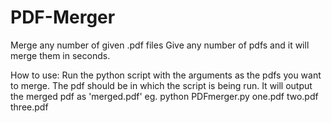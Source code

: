 # PDF-Merger
Merge any number of given .pdf files
Give any number of pdfs and it will merge them in seconds.

How to use:
Run the python script with the arguments as the pdfs you want to merge. The pdf should be in which the script is being run.
It will output the merged pdf as 'merged.pdf'
eg. python PDFmerger.py one.pdf two.pdf three.pdf
